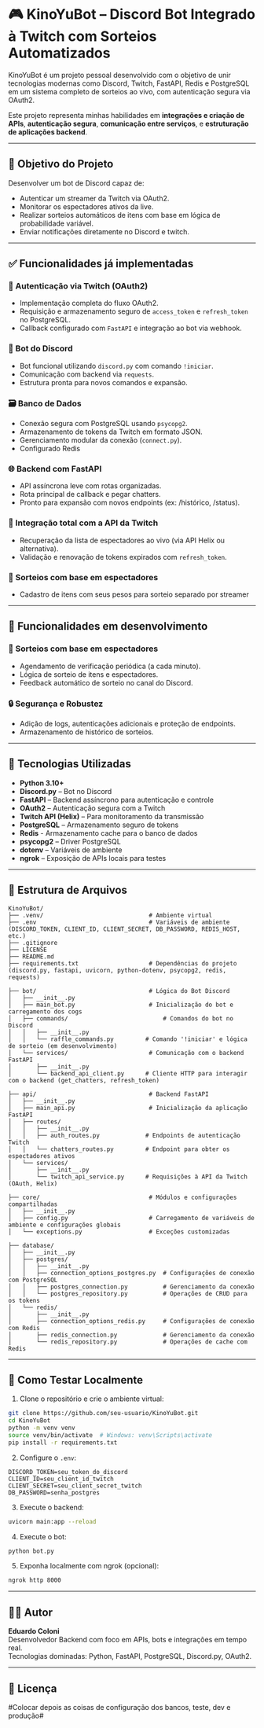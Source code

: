 
# 🎮 KinoYuBot – Discord Bot Integrado à Twitch com Sorteios Automatizados

KinoYuBot é um projeto pessoal desenvolvido com o objetivo de unir tecnologias modernas como Discord, Twitch, FastAPI, Redis e PostgreSQL em um sistema completo de sorteios ao vivo, com autenticação segura via OAuth2.

Este projeto representa minhas habilidades em **integrações e criação de APIs**, **autenticação segura**, **comunicação entre serviços**, e **estruturação de aplicações backend**.

---

## 🎯 Objetivo do Projeto

Desenvolver um bot de Discord capaz de:

- Autenticar um streamer da Twitch via OAuth2.
- Monitorar os espectadores ativos da live.
- Realizar sorteios automáticos de itens com base em lógica de probabilidade variável.
- Enviar notificações diretamente no Discord e twitch.

---

## ✅ Funcionalidades já implementadas

### 🔐 Autenticação via Twitch (OAuth2)
- Implementação completa do fluxo OAuth2.
- Requisição e armazenamento seguro de `access_token` e `refresh_token` no PostgreSQL.
- Callback configurado com `FastAPI` e integração ao bot via webhook.

### 🤖 Bot do Discord
- Bot funcional utilizando `discord.py` com comando `!iniciar`.
- Comunicação com backend via `requests`.
- Estrutura pronta para novos comandos e expansão.

### 🗃️ Banco de Dados
- Conexão segura com PostgreSQL usando `psycopg2`.
- Armazenamento de tokens da Twitch em formato JSON.
- Gerenciamento modular da conexão (`connect.py`).
- Configurado Redis

### 🌐 Backend com FastAPI
- API assíncrona leve com rotas organizadas.
- Rota principal de callback e pegar chatters.
- Pronto para expansão com novos endpoints (ex: /histórico, /status).

### 📡 Integração total com a API da Twitch
- Recuperação da lista de espectadores ao vivo (via API Helix ou alternativa).
- Validação e renovação de tokens expirados com `refresh_token`.

### 🎁 Sorteios com base em espectadores
- Cadastro de itens com seus pesos para sorteio separado por streamer

---

## 🚧 Funcionalidades em desenvolvimento

### 🎁 Sorteios com base em espectadores
- Agendamento de verificação periódica (a cada minuto).
- Lógica de sorteio de itens e espectadores.
- Feedback automático de sorteio no canal do Discord.

### 🔒 Segurança e Robustez
- Adição de logs, autenticações adicionais e proteção de endpoints.
- Armazenamento de histórico de sorteios.

---

## 🧰 Tecnologias Utilizadas

- **Python 3.10+**
- **Discord.py** – Bot no Discord
- **FastAPI** – Backend assíncrono para autenticação e controle
- **OAuth2** – Autenticação segura com a Twitch
- **Twitch API (Helix)** – Para monitoramento da transmissão
- **PostgreSQL** – Armazenamento seguro de tokens
- **Redis** - Armazenamento cache para o banco de dados
- **psycopg2** – Driver PostgreSQL
- **dotenv** – Variáveis de ambiente
- **ngrok** – Exposição de APIs locais para testes

---

## 📁 Estrutura de Arquivos

```
KinoYuBot/
├── .venv/                              # Ambiente virtual
├── .env                                # Variáveis de ambiente (DISCORD_TOKEN, CLIENT_ID, CLIENT_SECRET, DB_PASSWORD, REDIS_HOST, etc.)
├── .gitignore
├── LICENSE
├── README.md
├── requirements.txt                    # Dependências do projeto (discord.py, fastapi, uvicorn, python-dotenv, psycopg2, redis, requests)

├── bot/                                # Lógica do Bot Discord
│   ├── __init__.py
│   ├── main_bot.py                     # Inicialização do bot e carregamento dos cogs
│   ├── commands/                           # Comandos do bot no Discord
│   │   ├── __init__.py
│   │   └── raffle_commands.py         # Comando '!iniciar' e lógica de sorteio (em desenvolvimento)
│   └── services/                       # Comunicação com o backend FastAPI
│       ├── __init__.py
│       └── backend_api_client.py      # Cliente HTTP para interagir com o backend (get_chatters, refresh_token)

├── api/                                # Backend FastAPI
│   ├── __init__.py
│   ├── main_api.py                     # Inicialização da aplicação FastAPI
│   ├── routes/
│   │   ├── __init__.py
│   │   ├── auth_routes.py             # Endpoints de autenticação Twitch
│   │   └── chatters_routes.py         # Endpoint para obter os espectadores ativos
│   └── services/
│       ├── __init__.py
│       └── twitch_api_service.py      # Requisições à API da Twitch (OAuth, Helix)

├── core/                               # Módulos e configurações compartilhadas
│   ├── __init__.py
│   ├── config.py                       # Carregamento de variáveis de ambiente e configurações globais
│   └── exceptions.py                   # Exceções customizadas

├── database/
│   ├── __init__.py
│   ├── postgres/
│   │   ├── __init__.py
│   │   ├── connection_options_postgres.py  # Configurações de conexão com PostgreSQL
│   │   ├── postgres_connection.py          # Gerenciamento da conexão
│   │   └── postgres_repository.py          # Operações de CRUD para os tokens
│   └── redis/
│       ├── __init__.py
│       ├── connection_options_redis.py     # Configurações de conexão com Redis
│       ├── redis_connection.py             # Gerenciamento da conexão
│       └── redis_repository.py             # Operações de cache com Redis

```

---

## 🧪 Como Testar Localmente

1. Clone o repositório e crie o ambiente virtual:
```bash
git clone https://github.com/seu-usuario/KinoYuBot.git
cd KinoYuBot
python -m venv venv
source venv/bin/activate  # Windows: venv\Scripts\activate
pip install -r requirements.txt
```

2. Configure o `.env`:
```env
DISCORD_TOKEN=seu_token_do_discord
CLIENT_ID=seu_client_id_twitch
CLIENT_SECRET=seu_client_secret_twitch
DB_PASSWORD=senha_postgres
```

3. Execute o backend:
```bash
uvicorn main:app --reload
```

4. Execute o bot:
```bash
python bot.py
```

5. Exponha localmente com ngrok (opcional):
```bash
ngrok http 8000
```

---

## 👨‍💻 Autor

**Eduardo Coloni**  
Desenvolvedor Backend com foco em APIs, bots e integrações em tempo real.  
Tecnologias dominadas: Python, FastAPI, PostgreSQL, Discord.py, OAuth2.

---

## 📝 Licença


#Colocar depois as coisas de configuração dos bancos, teste, dev e produção#
